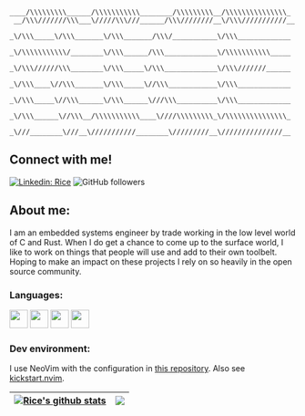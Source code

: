 ```
____/\\\\\\\\\______/\\\\\\\\\\\________/\\\\\\\\\__/\\\\\\\\\\\\\\\_        
 __/\\\///////\\\___\/////\\\///______/\\\////////__\/\\\///////////__       
  _\/\\\_____\/\\\_______\/\\\_______/\\\/___________\/\\\_____________      
   _\/\\\\\\\\\\\/________\/\\\______/\\\_____________\/\\\\\\\\\\\_____     
    _\/\\\//////\\\________\/\\\_____\/\\\_____________\/\\\///////______    
     _\/\\\____\//\\\_______\/\\\_____\//\\\____________\/\\\_____________   
      _\/\\\_____\//\\\______\/\\\______\///\\\__________\/\\\_____________  
       _\/\\\______\//\\\__/\\\\\\\\\\\____\////\\\\\\\\\_\/\\\\\\\\\\\\\\\_ 
        _\///________\///__\///////////________\/////////__\///////////////__
```

## Connect with me!
[![Linkedin: Rice](https://img.shields.io/badge/-Rice-blue?style=flat-square&logo=Linkedin&logoColor=white&link=https://www.linkedin.com/in/Rice22)](https://www.linkedin.com/in/Rice22)
![GitHub followers](https://img.shields.io/github/followers/Riceman2000?label=Follow&style=social)

## About me:
I am an embedded systems engineer by trade working in the low level world of C and Rust. When I do get a chance to come up to the surface world, I like to work on things that people will use and add to their own toolbelt. Hoping to make an impact on these projects I rely on so heavily in the open source community.

### Languages:
<!-- Reqd for dev icons: https://devicon.dev/ -->
<link rel="stylesheet" type='text/css' href="https://cdn.jsdelivr.net/gh/devicons/devicon@latest/devicon.min.css" />

<code><img src="https://cdn.jsdelivr.net/gh/devicons/devicon@latest/icons/rust/rust-original.svg" width="32" height="32" /></code>
<code><img src="https://cdn.jsdelivr.net/gh/devicons/devicon/icons/c/c-original.svg" width="32" height="32" /></code>
<code><img src="https://cdn.jsdelivr.net/gh/devicons/devicon/icons/cplusplus/cplusplus-original.svg" width="32" height="32" /></code>
<code><img src="https://cdn.jsdelivr.net/gh/devicons/devicon/icons/python/python-original-wordmark.svg" width="32" height="32" /></code>
<!-- Done with icons -->

### Dev environment:
I use NeoVim with the configuration in [this repository](https://github.com/Riceman2000/.dotfiles). Also see [kickstart.nvim](https://github.com/nvim-lua/kickstart.nvim).

<!-- Live stats from https://github.com/anuraghazra/anuraghazra -->
| <a href="https://github.com/anuraghazra/github-readme-stats"><img align="center" src="https://github-readme-stats.vercel.app/api?username=Riceman2000&show_icons=true&include_all_commits=true&theme=tokyonight&hide_border=true&rank_icon=percentile" alt="Rice's github stats" /></a> | <a href="https://github.com/anuraghazra/github-readme-stats"><img align="center" src="https://github-readme-stats.vercel.app/api/top-langs/?username=Riceman2000&layout=donut&theme=tokyonight&hide_border=true" /></a> |
| ------------- | ------------- |
